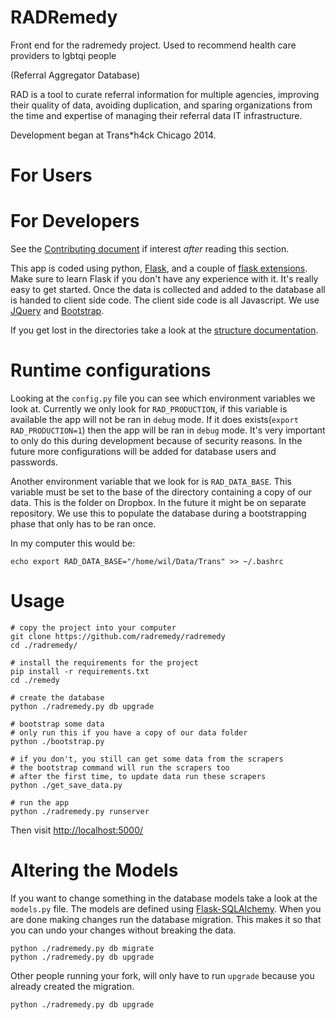 RADRemedy
=

Front end for the radremedy project. Used to recommend health care providers to lgbtqi people

(Referral Aggregator Database)

RAD is a tool to curate referral information for multiple
agencies, improving their quality of data, avoiding duplication,
and sparing organizations from the time and expertise of managing
their referral data IT infrastructure.

Development began at Trans*h4ck Chicago 2014.

For Users
==

For Developers
==

See the [Contributing document](https://github.com/radremedy/radremedy/blob/master/CONTRIBUTING.md) if interest *after* reading this section.

This app is coded using python, [Flask](http://flask.pocoo.org/),
and a couple of [flask extensions](http://flask.pocoo.org/extensions/).
Make sure to learn Flask if you don't have any experience with it. It's
really easy to get started. Once the data is collected and added to the
database all is handed to client side code. The client side code
is all Javascript. We use [JQuery](http://jquery.com/) and
[Bootstrap](getbootstrap.com/).

If you get lost in the directories take a look at the [structure documentation](https://github.com/radremedy/radremedy/blob/master/STRUCTURE.md).

Runtime configurations
===

Looking at the `config.py` file you can see which environment
variables we look at. Currently we only look for `RAD_PRODUCTION`,
if this variable is available the app will not be ran in `debug`
mode. If it does exists(`export RAD_PRODUCTION=1`) then the app
will be ran in `debug` mode. It's very important to only do this
during development because of security reasons. In the future more
configurations will be added for database users and passwords.

Another environment variable that we look for is `RAD_DATA_BASE`.
This variable must be set to the base of the directory containing
a copy of our data. This is the folder on Dropbox. In the future it
might be on separate repository. We use this to populate the database
during a bootstrapping phase that only has to be ran once.

In my computer this would be:

```
echo export RAD_DATA_BASE="/home/wil/Data/Trans" >> ~/.bashrc
```

Usage
===

```
# copy the project into your computer
git clone https://github.com/radremedy/radremedy
cd ./radremedy/

# install the requirements for the project
pip install -r requirements.txt
cd ./remedy

# create the database
python ./radremedy.py db upgrade

# bootstrap some data
# only run this if you have a copy of our data folder
python ./bootstrap.py

# if you don't, you still can get some data from the scrapers
# the bootstrap command will run the scrapers too
# after the first time, to update data run these scrapers
python ./get_save_data.py

# run the app
python ./radremedy.py runserver

```

Then visit [http://localhost:5000/](http://localhost:5000/)

Altering the Models
===

If you want to change something in the database models take
a look at the `models.py` file. The models are defined using
[Flask-SQLAlchemy](http://pythonhosted.org/Flask-SQLAlchemy/).
When you are done making changes run the database migration.
This makes it so that you can undo your changes without
breaking the data.

```
python ./radremedy.py db migrate
python ./radremedy.py db upgrade
```

Other people running your fork, will only have to run `upgrade`
because you already created the migration.

```
python ./radremedy.py db upgrade
```
